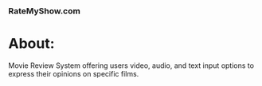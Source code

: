 ### RateMyShow.com

# About: 

 Movie Review System offering users video, audio, and text input options to express their opinions on specific films.
